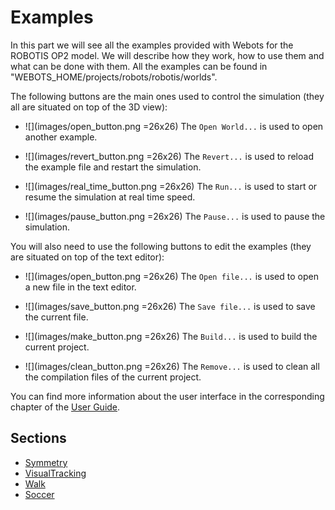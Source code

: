 # Examples

In this part we will see all the examples provided with Webots for the
ROBOTIS OP2 model. We will describe how they work, how to use them and what can
be done with them. All the examples can be found in
"WEBOTS\_HOME/projects/robots/robotis/worlds".

The following buttons are the main ones used to control the simulation (they all
are situated on top of the 3D view):

- ![](images/open_button.png =26x26) The `Open World...` is used to open another
example.

- ![](images/revert_button.png =26x26) The `Revert...` is used to reload the
example file and restart the simulation.

- ![](images/real_time_button.png =26x26) The `Run...` is used to start or resume the simulation
at real time speed.

- ![](images/pause_button.png =26x26) The `Pause...` is used to pause the simulation.

You will also need to use the following buttons to edit the examples (they are
situated on top of the text editor):

- ![](images/open_button.png =26x26) The `Open file...` is used to open a new file
in the text editor.

- ![](images/save_button.png =26x26) The `Save file...` is used to save the
current file.

- ![](images/make_button.png =26x26) The `Build...` is used to build the
current project.

- ![](images/clean_button.png =26x26) The `Remove...` is used to clean all the
compilation files of the current project.

You can find more information about the user interface in the corresponding
chapter of the [User Guide](http://www.cyberbotics.com/guide).

## Sections
- [Symmetry](symmetry.md)
- [VisualTracking](visualtracking.md)
- [Walk](walk.md)
- [Soccer](soccer.md)
